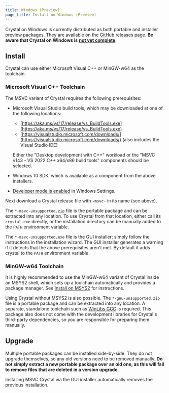 ```yaml
---
title: Windows (Preview)
page_title: Install on Windows (Preview)
---
```


Crystal on Windows is currently distributed as both portable and installer preview packages. They are available on the [GitHub releases page](https://github.com/crystal-lang/crystal/releases). **Be aware that Crystal on Windows is** [**not yet complete**](https://github.com/crystal-lang/crystal/issues/5430).

## Install

Crystal can use either Microsoft Visual C++ or MinGW-w64 as the toolchain.

### Microsoft Visual C++ Toolchain

The MSVC variant of Crystal requires the following prerequisites:

* Microsoft Visual Studio build tools, which may be downloaded at one of the following locations:

  * [https://aka.ms/vs/17/release/vs_BuildTools.exe](https://aka.ms/vs/17/release/vs_BuildTools.exe)
  * [https://visualstudio.microsoft.com/downloads/](https://visualstudio.microsoft.com/downloads/) (also includes the Visual Studio IDE)

  Either the "Desktop development with C++" workload or the "MSVC v143 - VS 2022 C++ x64/x86 build tools" components should be selected.
* Windows 10 SDK, which is available as a component from the above installers.
* [Developer mode is enabled](https://learn.microsoft.com/en-us/windows/apps/get-started/enable-your-device-for-development) in Windows Settings.

Next download a Crystal release file with `-msvc-` in its name (see above).

The `*-msvc-unsupported.zip` file is the portable package and can be extracted into any location. To use Crystal from that location, either call its `crystal.exe` directly, or
the installation directory can be manually added to the `PATH` environment variable.

The `*-msvc-unsupported.exe` file is the GUI installer; simply follow the instructions in the installation wizard. The GUI installer generates a warning if it detects that the above prerequisites aren't met.
By default it adds crystal to the `PATH` environment variable.

### MinGW-w64 Toolchain

It is highly recommended to use the MinGW-w64 variant of Crystal inside an MSYS2
shell, which sets up a toolchain automatically and provides a package manager.
See [Install on MSYS2](/install/on_msys2) for instructions.

Using Crystal without MSYS2 is also possible. The `*-gnu-unsupported.zip` file
is a portable package and can be extracted into any location. A separate,
standalone toolchain such as [WinLibs GCC](https://winlibs.com/) is required.
This package also does not come with the development libraries for Crystal's
third-party dependencies, so you are responsible for preparing them manually.

## Upgrade

Multiple portable packages can be installed side-by-side. They do not upgrade themselves, so any old versions need to be removed manually. **Do not simply extract a new portable package over an old one, as this will fail to remove files that are deleted in a version upgrade**.

Installing MSVC Crystal via the GUI installer automatically removes the previous installation.
